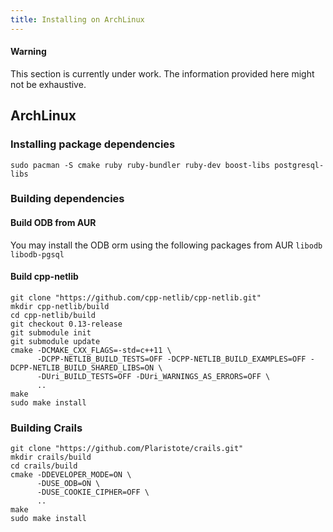 ```yaml
---
title: Installing on ArchLinux
---
```

#### Warning

This section is currently under work. The information provided here might not be exhaustive.

## ArchLinux

### Installing package dependencies

	sudo pacman -S cmake ruby ruby-bundler ruby-dev boost-libs postgresql-libs

### Building dependencies

#### Build ODB from AUR

You may install the ODB orm using the following packages from AUR `libodb` `libodb-pgsql`

#### Build cpp-netlib

	git clone "https://github.com/cpp-netlib/cpp-netlib.git"
	mkdir cpp-netlib/build
	cd cpp-netlib/build
	git checkout 0.13-release
	git submodule init
	git submodule update
	cmake -DCMAKE_CXX_FLAGS=-std=c++11 \
	      -DCPP-NETLIB_BUILD_TESTS=OFF -DCPP-NETLIB_BUILD_EXAMPLES=OFF -DCPP-NETLIB_BUILD_SHARED_LIBS=ON \
	      -DUri_BUILD_TESTS=OFF -DUri_WARNINGS_AS_ERRORS=OFF \
	      ..
	make
	sudo make install

### Building Crails

	git clone "https://github.com/Plaristote/crails.git"
	mkdir crails/build
	cd crails/build
	cmake -DDEVELOPER_MODE=ON \
	      -DUSE_ODB=ON \
	      -DUSE_COOKIE_CIPHER=OFF \
	      ..
	make
	sudo make install
